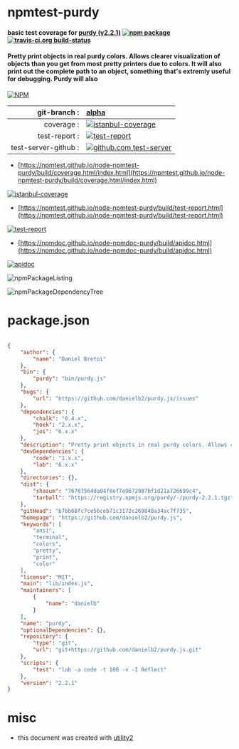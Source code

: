 # npmtest-purdy

#### basic test coverage for  [purdy (v2.2.1)](https://github.com/danielb2/purdy.js)  [![npm package](https://img.shields.io/npm/v/npmtest-purdy.svg?style=flat-square)](https://www.npmjs.org/package/npmtest-purdy) [![travis-ci.org build-status](https://api.travis-ci.org/npmtest/node-npmtest-purdy.svg)](https://travis-ci.org/npmtest/node-npmtest-purdy)

#### Pretty print objects in real purdy colors. Allows clearer visualization of objects than you get from most pretty printers due to colors. It will also print out the complete path to an object, something that's extremly useful for debugging. Purdy will also

[![NPM](https://nodei.co/npm/purdy.png?downloads=true&downloadRank=true&stars=true)](https://www.npmjs.com/package/purdy)

| git-branch : | [alpha](https://github.com/npmtest/node-npmtest-purdy/tree/alpha)|
|--:|:--|
| coverage : | [![istanbul-coverage](https://npmtest.github.io/node-npmtest-purdy/build/coverage.badge.svg)](https://npmtest.github.io/node-npmtest-purdy/build/coverage.html/index.html)|
| test-report : | [![test-report](https://npmtest.github.io/node-npmtest-purdy/build/test-report.badge.svg)](https://npmtest.github.io/node-npmtest-purdy/build/test-report.html)|
| test-server-github : | [![github.com test-server](https://npmtest.github.io/node-npmtest-purdy/GitHub-Mark-32px.png)](https://npmtest.github.io/node-npmtest-purdy/build/app/index.html) | | build-artifacts : | [![build-artifacts](https://npmtest.github.io/node-npmtest-purdy/glyphicons_144_folder_open.png)](https://github.com/npmtest/node-npmtest-purdy/tree/gh-pages/build)|

- [https://npmtest.github.io/node-npmtest-purdy/build/coverage.html/index.html](https://npmtest.github.io/node-npmtest-purdy/build/coverage.html/index.html)

[![istanbul-coverage](https://npmtest.github.io/node-npmtest-purdy/build/screenCapture.buildCi.browser.%252Ftmp%252Fbuild%252Fcoverage.lib.html.png)](https://npmtest.github.io/node-npmtest-purdy/build/coverage.html/index.html)

- [https://npmtest.github.io/node-npmtest-purdy/build/test-report.html](https://npmtest.github.io/node-npmtest-purdy/build/test-report.html)

[![test-report](https://npmtest.github.io/node-npmtest-purdy/build/screenCapture.buildCi.browser.%252Ftmp%252Fbuild%252Ftest-report.html.png)](https://npmtest.github.io/node-npmtest-purdy/build/test-report.html)

- [https://npmdoc.github.io/node-npmdoc-purdy/build/apidoc.html](https://npmdoc.github.io/node-npmdoc-purdy/build/apidoc.html)

[![apidoc](https://npmdoc.github.io/node-npmdoc-purdy/build/screenCapture.buildCi.browser.%252Ftmp%252Fbuild%252Fapidoc.html.png)](https://npmdoc.github.io/node-npmdoc-purdy/build/apidoc.html)

![npmPackageListing](https://npmtest.github.io/node-npmtest-purdy/build/screenCapture.npmPackageListing.svg)

![npmPackageDependencyTree](https://npmtest.github.io/node-npmtest-purdy/build/screenCapture.npmPackageDependencyTree.svg)



# package.json

```json

{
    "author": {
        "name": "Daniel Bretoi"
    },
    "bin": {
        "purdy": "bin/purdy.js"
    },
    "bugs": {
        "url": "https://github.com/danielb2/purdy.js/issues"
    },
    "dependencies": {
        "chalk": "0.4.x",
        "hoek": "2.x.x",
        "joi": "6.x.x"
    },
    "description": "Pretty print objects in real purdy colors. Allows clearer visualization of objects than you get from most pretty printers due to colors. It will also print out the complete path to an object, something that's extremly useful for debugging. Purdy will also",
    "devDependencies": {
        "code": "1.x.x",
        "lab": "6.x.x"
    },
    "directories": {},
    "dist": {
        "shasum": "76787564da04f8ef7e9672987bf1d21a726699c4",
        "tarball": "https://registry.npmjs.org/purdy/-/purdy-2.2.1.tgz"
    },
    "gitHead": "b7bb68fc7ce56ceb71c3172c269848a34ac7f735",
    "homepage": "https://github.com/danielb2/purdy.js",
    "keywords": [
        "ansi",
        "terminal",
        "colors",
        "pretty",
        "print",
        "color"
    ],
    "license": "MIT",
    "main": "lib/index.js",
    "maintainers": [
        {
            "name": "danielb"
        }
    ],
    "name": "purdy",
    "optionalDependencies": {},
    "repository": {
        "type": "git",
        "url": "git+https://github.com/danielb2/purdy.js.git"
    },
    "scripts": {
        "test": "lab -a code -t 100 -v -I Reflect"
    },
    "version": "2.2.1"
}
```



# misc
- this document was created with [utility2](https://github.com/kaizhu256/node-utility2)
